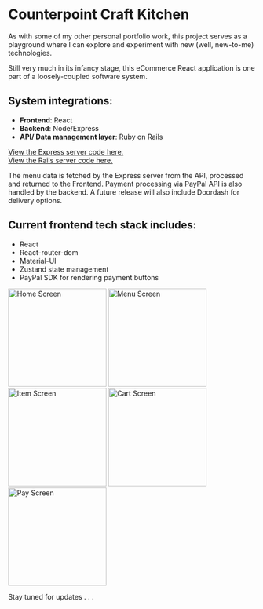# Counterpoint Craft Kitchen

As with some of my other personal portfolio work, this project serves as a playground where I can explore and experiment with new (well, new-to-me) technologies.

Still very much in its infancy stage, this eCommerce React application is one part of a loosely-coupled software system.

## System integrations:
  * **Frontend**: React
  * **Backend**: Node/Express
  * **API/ Data management layer**: Ruby on Rails

  [View the Express server code here.](https://github.com/sds-smith/ecomm_server)  
  [View the Rails server code here.](https://github.com/sds-smith/restaurant_menu_cms)

The menu data is fetched by the Express server from the API, processed and returned to the Frontend. Payment processing via PayPal API is also handled by the backend. A future release will also include Doordash for delivery options.

## Current frontend tech stack includes:
  * React
  * React-router-dom
  * Material-UI
  * Zustand state management
  * PayPal SDK for rendering payment buttons

<p style="justify-content: space-evenly">
  <img src="https://github.com/sds-smith/restaurant_menu/blob/main/public/screenshots/CB39427C-BB68-4E20-9A01-30367FA13128_1_105_c.jpeg" width="200" title="Home Screen">
  <img src="https://github.com/sds-smith/restaurant_menu/blob/main/public/screenshots/F533C407-AB63-4677-B3B4-5024B9A6224B_1_201_a.jpeg" width="200" title="Menu Screen">
  <img src="https://github.com/sds-smith/restaurant_menu/blob/main/public/screenshots/D88C0D50-288A-41CA-842B-F7134B6CFF47_1_201_a.jpeg" width="200" title="Item Screen">
  <img src="https://github.com/sds-smith/restaurant_menu/blob/main/public/screenshots/7CF445AB-1FEB-4C87-BA3F-6AD0F5465849_1_201_a.jpeg" width="200" title="Cart Screen">
  <img src="https://github.com/sds-smith/restaurant_menu/blob/main/public/screenshots/55663C0C-9B58-4D15-B9BD-3DBB159C0C96_1_201_a.jpeg" width="200" title="Pay Screen">
</p>


Stay tuned for updates . . .